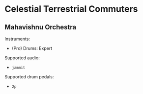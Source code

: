 # Celestial Terrestrial Commuters

## Mahavishnu Orchestra

Instruments:

  * (Pro) Drums: Expert

Supported audio:

  * `jammit`

Supported drum pedals:

  * `2p`
